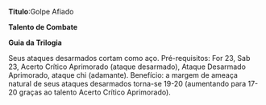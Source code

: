 **Titulo**:Golpe Afiado

**Talento de Combate**

**Guia da Trilogia**

 Seus ataques desarmados cortam como aço. Pré-requisitos: For 23, Sab 23, Acerto Crítico Aprimorado (ataque desarmado), Ataque Desarmado Aprimorado, ataque chi (adamante). Benefício: a margem de ameaça natural de seus ataques desarmados torna-se 19-20 (aumentando para 17-20 graças ao talento Acerto Crítico Aprimorado). 